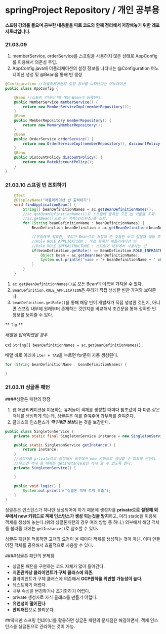 # springProject Repository / 개인 공부용

#### 스프링 강의를 들으며 공부한 내용들을 따로 코드와 함께 정리해서 저장해놓기 위한 레포지토리입니다.
### 21.03.09
1. memberService, orderService를 스프링을 사용하지 않은 상태로 AppConfig를 이용해서 의존성 주입.
2. AppConfig.java에 어플리케이션의 설정 정보를 나타내는 @Configuration 어노테이션 생성 및 @Bean을 통해 빈 생성

```JAVA
@Configuration //어플리케이션의 설정 정보를 나타낸다는 어노테이션
public class AppConfig {

    @Bean //스프링 컨테이너에 해당 Bean이 등록된다.
    public MemberService memberService() {
        return new MemberServiceImpl(memberRepository());
    }
    @Bean
    public MemberRepository memberRepository() {
        return new MemoryMemberRepository();
    }
    @Bean
    public OrderService orderService() {
        return new OrderServiceImpl(memberRepository(), discountPolicy());
    }
    @Bean
    public DiscountPolicy discountPolicy() {
        return new RateDiscountPolicy();
    }
}
```


### 21.03.10 스프링 빈 조회하기

```java
    @Test
    @DisplayName("애플리케이션 빈 출력하기")
    void findApplicationBean() {
        String[] beanDefinitionNames = ac.getBeanDefinitionNames();
        //ac.getBeanDefinitionNames()로 스프링에 등록된 모든 빈 이름을 조회.
        //ac.getBean()으로 빈 객체(인스턴스)를 조회.
        for (String beanDefinitionName : beanDefinitionNames) {
            BeanDefinition beanDefinition = ac.getBeanDefinition(beanDefinitionName);

            //우리에게 필요한, 우리가 Bean으로 지정해 준 것들만 보고 싶을때 해당 조건문으로 가져올 수 있다.
            //Role ROLE_APPLICATION : 직접 등록한 애플리케이션 빈
            //Role ROLE_INFRASTRUCTURE : 스프링이 내부에서 사용하는 빈
            if(beanDefinition.getRole() == BeanDefinition.ROLE_INFRASTRUCTURE) {
                Object bean = ac.getBean(beanDefinitionName);
                System.out.println("name = "+ beanDefinitionName + " object = " + bean);
            }
        }
    }
```
1. `ac.getBeanDefinitionNames()`로 모든 Bean의 이름을 가져올 수 있다.
2. `BeanDefinition.ROLE_APPLICATION`은 우리가 직접 생성한 빈만 가져와 보여준다.
3. `beanDefinition.getRole()`을 통해 해당 빈이 개발자가 직접 생성한 것인지, 아니면 스프링 내부에 원래부터 존재하는 것인지를 비교해서 조건문을 통해 정확한 빈 정보를 보여줄 수 있다.

** Tip **

*배열을 입력하였을 경우*

ex) `String[] beanDefinitionNames = ac.getBeanDefinitionNames();`

배열 바로 아래에 `iter + TAB`을 누르면 for문이 자동 생성된다.
```java
for (String beanDefinitionName : beanDefinitionNames) {
    
}
```

### 21.03.11 싱글톤 패턴

####싱글톤 패턴의 장점
1. 웹 애플리케이션을 이용하는 유저들이 객체를 생성할 때마다 참조값이 다 다른 같은 객체를 생성하게 되는데, 싱글톤은 이를 줄여주어 과부하를 줄여준다.
2. 클래스의 인스턴스가 ***딱 1개만 생성***되는 것을 보장한다.

```java
public class SingletonService {
    private static final SingletonService instance = new SingletonService();

    public static SingletonService getInstance() {
        return instance;
    }
    //생성자를 private으로 설정해서 외부에서 new 키워드로 생성할 수 없도록 만든다.
    //무조건 꺼내 쓸 때에는 getInstance로만 꺼내 쓸 수 있도록 한다.
    private SingletonService() {

    }

    public void logic() {
        System.out.println("싱글톤 객체 로직 호출");
    }
}
```

싱글톤은 인스턴스가 하나만 생성되어야 하기 때문에 생성자를 **private으로 설정해 외부에서 new 키워드로 객체 인스턴스가 생성 되는것을 방지**하고, 미리 static을 이용해 객체를 생성해 놓는다.(위의 싱글톤패턴의 경우 여러 방법 중 하나.)
외부에서 해당 객체를 불러올 때에는 `getInstance()`로 참조할 수 있다.

싱글톤 패턴을 적용하면 고객의 요청이 올 때마다 객체를 생성하는 것이 아닌, 이미 만들어진 객체를 공유해서 효율적으로 사용할 수 있다.

####싱글톤 패턴의 문제점
- 싱글톤 패턴을 구현하는 코드 자체가 많이 들어간다.
- 의**존관계상 클라이언트가 구체 클래스에 의존.**
- 클라이언트가 구체 클래스에 의존해서 **OCP원칙을 위반할 가능성이 높다.**
- 테스트하기 어렵다.
- 내부 속성을 변경하거나 초기화하기 어렵다.
- private 생성자로 자식 클래스를 만들기 어렵다.
- **유연성이 떨어진다**
- **안티패턴**으로 불리운다.

##하지만 스프링 컨테이너를 활용하면 싱글톤 패턴의 문제점은 해결하면서, 객체 인스턴스를 싱글톤으로 관리하는 것이 가능.